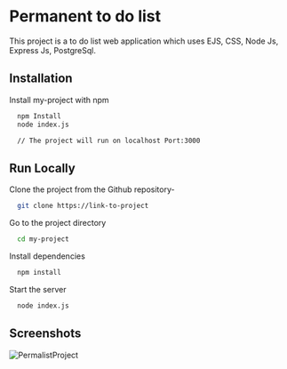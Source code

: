 
# Permanent to do list

This project is a to do list web application which uses EJS, CSS, Node Js, Express Js, PostgreSql.



## Installation

Install my-project with npm

```bash
  npm Install
  node index.js

  // The project will run on localhost Port:3000
```
    


## Run Locally

Clone the project from the Github repository-

```bash
  git clone https://link-to-project
```

Go to the project directory

```bash
  cd my-project
```

Install dependencies

```bash
  npm install
```

Start the server

```bash
  node index.js
```


## Screenshots

![PermalistProject](https://github.com/GautamKumar74/Permalist-Project/assets/113929742/f110e9c8-2b5c-40d5-a801-0011fa2dbfd2)

